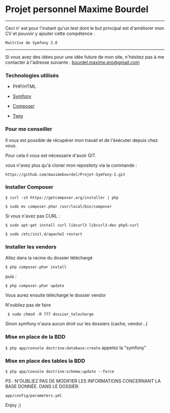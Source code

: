 Projet personnel Maxime Bourdel
========================

----------------------------------

Ceci n' est pour l'instant qu'un test dont le but principal est d'améliorer mon CV et pouvoir y ajouter cette compétence :

``Maitrîse de Symfony 2.0``

----------------------------------

Si vous avez des idées pour une idée future de mon site, n'hésitez pas à me contacter à l'adresse suivante : <bourdel.maxime.pro@gmail.com>


### Technologies utilisés

  * PHP/HTML

  * [Symfony][1]

  * [Composer][2]

  * [Twig][3]
 
### Pour me conseiller

Il vous est possible de récupérer mon travail et de l'éxécuter depuis chez vous.

Pour cela il vous est nécessaire d'avoir GIT.

vous n'avez plus qu'à cloner mon repositoty via la commande :

``https://github.com/maximebourdel/Projet-Symfony-2.git`` 



### Installer Composer

``$ curl -sS https://getcomposer.org/installer | php``

``$ sudo mv composer.phar /usr/local/bin/composer``

Si vous n'avez pas CURL :

``$ sudo apt-get install curl libcurl3 libcurl3-dev php5-curl``

``$ sudo /etc/init.d/apache2 restart``



### Installer les vendors

Allez dans la racine du dossier téléchargé

``$ php composer.phar install``

 puis :
 
``$ php composer.phar update``

Vous aurez ensuite téléchargé le dossier vendor


N'oubliez pas de faire 

`` $ sudo chmod -R 777 dossier_telecharge``

Sinon symfony n'aura aucun droit sur les dossiers (cache, vendor...)





### Mise en place de la BDD
``$ php app/console doctrine:database:create``
appelez la "symfony"

### Mise en place des tables la BDD
``$ php app/console doctrine:schema:update --force``


PS : N'OUBLIEZ PAS DE MODIFIER LES INFORMATIONS CONCERNANT LA BASE DONNÉE. DANS LE DOSSIER:

``app/config/parameters.yml ``


Enjoy ;)

[1]:  http://http://symfony.com/
[2]:  http://getcomposer.org/
[3]:  http://twig.sensiolabs.org/documentation
